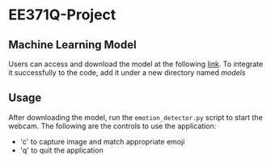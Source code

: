 # EE371Q-Project

## Machine Learning Model
Users can access and download the model at the following [link](https://drive.google.com/drive/folders/1O1qQXRtKiZi57ihtrIOaE8CuMVNcB7At?usp=sharing). To integrate it successfully to the code, add it under a new directory named *models*

## Usage
After downloading the model, run the `emotion_detector.py` script to start the webcam. The following are the controls to use the application:
* 'c' to capture image and match appropriate emoji
* 'q' to quit the application
